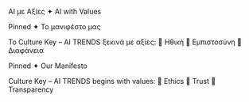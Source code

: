 AI με Αξίες ✦ AI with Values

Pinned ✦ Το μανιφέστο μας

Το Culture Key – AI TRENDS ξεκινά με αξίες:
🔑 Ηθική
🔑 Εμπιστοσύνη
🔑 Διαφάνεια

Pinned ✦ Our Manifesto

Culture Key – AI TRENDS begins with values:
🔑 Ethics
🔑 Trust
🔑 Transparency

